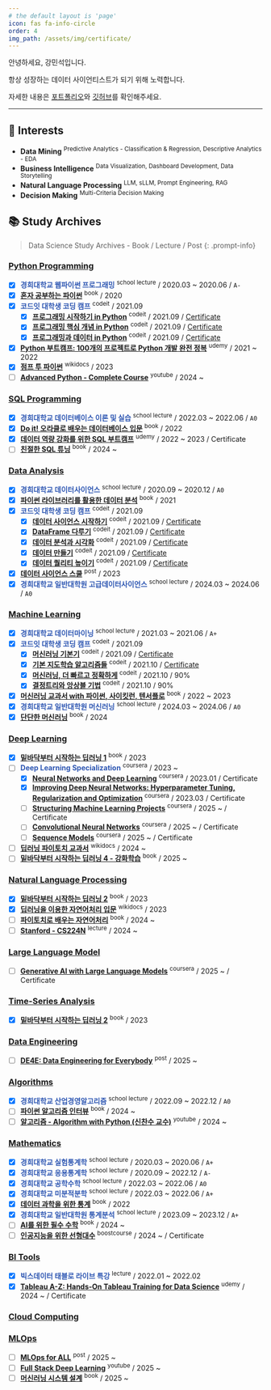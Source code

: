```yaml
---
# the default layout is 'page'
icon: fas fa-info-circle
order: 4
img_path: /assets/img/certificate/
---
```


안녕하세요, 강민석입니다.

항상 성장하는 데이터 사이언티스트가 되기 위해 노력합니다.

자세한 내용은 [포트폴리오](https://glorious-firewall-b13.notion.site/Minsuk-Kang-59e1844c73fe4c20a8aaaf86c23f1a39?pvs=4)와 [깃허브](https://github.com/minsuk1003)를 확인해주세요.

---

## 🚩 Interests

- **Data Mining** <sup>Predictive Analytics - Classification & Regression, Descriptive Analytics - EDA</sup>
- **Business Intelligence** <sup>Data Visualization, Dashboard Development, Data Storytelling</sup>
- **Natural Language Processing** <sup>LLM, sLLM, Prompt Engineering, RAG</sup>
- **Decision Making** <sup>Multi-Criteria Decision Making</sup>


## 📚 Study Archives

> Data Science Study Archives - Book / Lecture / Post
{: .prompt-info}

### <u>Python Programming</u>

- [x] <span style="color: #2d56b2">**경희대학교 웹파이썬 프로그래밍**</span> <sup>school lecture</sup> / 2020.03 ~ 2020.06 / `A-`
- [x] **[혼자 공부하는 파이썬](https://product.kyobobook.co.kr/detail/S000061352349)** <sup>book</sup> / 2020
- [x] <span style="color: #2d56b2">**코드잇 대학생 코딩 캠프**</span> <sup>codeit</sup> / 2021.09
  - [x] **[프로그래밍 시작하기 in Python](https://www.codeit.kr/topics/getting-started-with-python)** <sup>codeit</sup> / 2021.09 / [Certificate](https://drive.google.com/file/d/1GoiEj9-BRX4f_aPvxqjS6pqsYS-ghSWa/view?usp=drive_link)
  - [x] **[프로그래밍 핵심 개념 in Python](https://www.codeit.kr/topics/core-concept-of-python-programming)** <sup>codeit</sup> / 2021.09 / [Certificate](https://drive.google.com/file/d/1GqiPz8_YsHcK1B_mQOwKFsk6ycWZj_Gk/view?usp=drive_link)
  - [x] **[프로그래밍과 데이터 in Python](https://www.codeit.kr/topics/python-programming-and-data)** <sup>codeit</sup> / 2021.09 / [Certificate](https://drive.google.com/file/d/1GqylBdyiIxiCjax4qzoL_FZc_yYl22g9/view?usp=drive_link)
- [x] **[Python 부트캠프: 100개의 프로젝트로 Python 개발 완전 정복](https://www.udemy.com/course/best-100-days-python/?couponCode=NEWYEARCAREER)** <sup>udemy</sup> / 2021 ~ 2022
- [x] **[점프 투 파이썬](https://wikidocs.net/book/1)** <sup>wikidocs</sup> / 2023
- [ ] **[Advanced Python - Complete Course](https://youtube.com/playlist?list=PLqnslRFeH2UqLwzS0AwKDKLrpYBKzLBy2&si=VjseZCTueHEfUtv8)** <sup>youtube</sup> / 2024 ~

### <u>SQL Programming</u>

- [x] <span style="color: #2d56b2">**경희대학교 데이터베이스 이론 및 실습**</span> <sup>school lecture</sup> / 2022.03 ~ 2022.06 / `A0`
- [x] **[Do it! 오라클로 배우는 데이터베이스 입문](https://product.kyobobook.co.kr/detail/S000001817906)** <sup>book</sup> / 2022
- [x] **[데이터 역량 강화를 위한 SQL 부트캠프](https://www.udemy.com/course/best-sql-2022/)** <sup>udemy</sup> / 2022 ~ 2023 / Certificate
- [ ] **[친절한 SQL 튜닝](https://product.kyobobook.co.kr/detail/S000001975837)** <sup>book</sup> / 2024 ~

### <u>Data Analysis</u>

- [x] <span style="color: #2d56b2">**경희대학교 데이터사이언스**</span> <sup>school lecture</sup> / 2020.09 ~ 2020.12 / `A0`
- [x] **[파이썬 라이브러리를 활용한 데이터 분석](https://product.kyobobook.co.kr/detail/S000201558138)** <sup>book</sup> / 2021
- [x] <span style="color: #2d56b2">**코드잇 대학생 코딩 캠프**</span> <sup>codeit</sup> / 2021.09
  - [x] **[데이터 사이언스 시작하기](https://www.codeit.kr/topics/getting-started-with-data-science)** <sup>codeit</sup> / 2021.09 / [Certificate](https://drive.google.com/file/d/1GkfmZZomeE-Y19yilST19kXlvxYi8ENg/view?usp=sharing)
  - [x] **[DataFrame 다루기](https://www.codeit.kr/topics/mastering-pandas-dataframe)** <sup>codeit</sup> / 2021.09 / [Certificate](https://drive.google.com/file/d/1GNAUSuv3sJa2SbITJo6Es671neJReqVl/view?usp=drive_link)
  - [x] **[데이터 분석과 시각화](https://www.codeit.kr/topics/data-analysis-and-visualization)** <sup>codeit</sup> / 2021.09 / [Certificate](https://drive.google.com/file/d/1GjzlsTqay07xiFLeeXGnjaSbENpI47Xw/view?usp=drive_link)
  - [x] **[데이터 만들기](https://www.codeit.kr/topics/collecting-and-creating-data)** <sup>codeit</sup> / 2021.09 / [Certificate](https://drive.google.com/file/d/1GhmTdfb0LOrfqlpgF1VMrvWhjBPvJVIq/view?usp=drive_link)
  - [x] **[데이터 퀄리티 높이기](https://www.codeit.kr/topics/improving-data-quality)** <sup>codeit</sup> / 2021.09 / [Certificate](https://drive.google.com/file/d/1GlhlFb6SOkvJ3ZCvRWLUUxHH3hscyQwt/view?usp=drive_link)
- [x] **[데이터 사이언스 스쿨](https://datascienceschool.net/intro.html)** <sup>post</sup> / 2023
- [x] <span style="color: #2d56b2">**경희대학교 일반대학원 고급데이터사이언스**</span> <sup>school lecture</sup> / 2024.03 ~ 2024.06 / `A0`

### <u>Machine Learning</u>

- [x] <span style="color: #2d56b2">**경희대학교 데이터마이닝**</span> <sup>school lecture</sup> / 2021.03 ~ 2021.06 / `A+`
- [x] <span style="color: #2d56b2">**코드잇 대학생 코딩 캠프**</span> <sup>codeit</sup> / 2021.09
  - [x] **[머신러닝 기본기](https://www.codeit.kr/topics/pre-machine-learning)** <sup>codeit</sup> / 2021.09 / [Certificate](https://drive.google.com/file/d/1GlltaQr5iVEgTvs6icwXGOQeHMWj_nc1/view?usp=sharing)
  - [x] **[기본 지도학습 알고리즘들](https://www.codeit.kr/topics/elementary-[]supervised-algorithms)** <sup>codeit</sup> / 2021.10 / [Certificate](https://drive.google.com/file/d/1GPcguZitjDRVnLR67sc9rmGldGBiZdVd/view?usp=sharing)
  - [x] **[머신러닝, 더 빠르고 정확하게](https://www.codeit.kr/topics/optimizing-machine-learning-models)** <sup>codeit</sup> / 2021.10 / 90%
  - [x] **[결정트리와 앙상블 기법](https://www.codeit.kr/topics/decision-tree-and-ensemble)** <sup>codeit</sup> / 2021.10 / 90%
- [x] **[머신러닝 교과서 with 파이썬, 사이킷런, 텐서플로](https://product.kyobobook.co.kr/detail/S000001834604)** <sup>book</sup> / 2022 ~ 2023
- [x] <span style="color: #2d56b2">**경희대학교 일반대학원 머신러닝**</span> <sup>school lecture</sup> / 2024.03 ~ 2024.06 / `A0`
- [x] **[단단한 머신러닝](https://product.kyobobook.co.kr/detail/S000001916959)** <sup>book</sup> / 2024

### <u>Deep Learning</u>

- [x] **[밑바닥부터 시작하는 딥러닝 1](https://product.kyobobook.co.kr/detail/S000001057805)** <sup>book</sup> / 2023
- [ ] <span style="color: #2d56b2">**Deep Learning Specialization**</span> <sup>coursera</sup> / 2023 ~
  - [x] **[Neural Networks and Deep Learning](https://www.coursera.org/learn/neural-networks-deep-learning)** <sup>coursera</sup> / 2023.01 / Certificate
  - [x] **[Improving Deep Neural Networks: Hyperparameter Tuning, Regularization and Optimization](https://www.coursera.org/learn/deep-neural-network)** <sup>coursera</sup> / 2023.03 / Certificate
  - [ ] **[Structuring Machine Learning Projects](https://www.coursera.org/learn/machine-learning-projects)** <sup>coursera</sup> / 2025 ~ / Certificate
  - [ ] **[Convolutional Neural Networks](https://www.coursera.org/learn/convolutional-neural-networks)** <sup>coursera</sup> / 2025 ~ / Certificate
  - [ ] **[Sequence Models](https://www.coursera.org/learn/nlp-sequence-models)** <sup>coursera</sup> / 2025 ~ / Certificate
- [ ] **[딥러닝 파이토치 교과서](https://wikidocs.net/book/2788)** <sup>wikidocs</sup> / 2024 ~
- [ ] **[밑바닥부터 시작하는 딥러닝 4 - 강화학습](https://product.kyobobook.co.kr/detail/S000212020531)** <sup>book</sup> / 2025 ~

### <u>Natural Language Processing</u>

- [x] **[밑바닥부터 시작하는 딥러닝 2](https://product.kyobobook.co.kr/detail/S000001810145)** <sup>book</sup> / 2023
- [x] **[딥러닝을 이용한 자연어처리 입문](https://wikidocs.net/book/2155)** <sup>wikidocs</sup> / 2023
- [ ] **[파이토치로 배우는 자연어처리](https://product.kyobobook.co.kr/detail/S000001810395)** <sup>book</sup> / 2024 ~
- [ ] **[Stanford - CS224N](https://web.stanford.edu/class/archive/cs/cs224n/cs224n.1244/)** <sup>lecture</sup> / 2024 ~

### <u>Large Language Model</u>

- [ ] **[Generative AI with Large Language Models](https://www.coursera.org/learn/generative-ai-with-llms)** <sup>coursera</sup> / 2025 ~ / Certificate

### <u>Time-Series Analysis</u>

- [x] **[밑바닥부터 시작하는 딥러닝 2](https://product.kyobobook.co.kr/detail/S000001057805)** <sup>book</sup> / 2023

### <u>Data Engineering</u>

- [ ] **[DE4E: Data Engineering for Everybody](https://pseudo-lab.github.io/data-engineering-for-everybody/intro.html)** <sup>post</sup> / 2025 ~

### <u>Algorithms</u>

- [x] <span style="color: #2d56b2">**경희대학교 산업경영알고리즘**</span> <sup>school lecture</sup> / 2022.09 ~ 2022.12 / `A0`
- [ ] **[파이썬 알고리즘 인터뷰](https://product.kyobobook.co.kr/detail/S000001932748)** <sup>book</sup> / 2024 ~
- [ ] **[알고리즘 - Algorithm with Python (신찬수 교수)](https://youtube.com/playlist?list=PLsMufJgu5932XYejsOwcUDJ2F75f56nrl&si=WoNky0VKXSA5R2Rl)** <sup>youtube</sup> / 2024 ~

### <u>Mathematics</u>

- [x] <span style="color: #2d56b2">**경희대학교 실험통계학**</span> <sup>school lecture</sup> / 2020.03 ~ 2020.06 / `A+`
- [x] <span style="color: #2d56b2">**경희대학교 응용통계학**</span> <sup>school lecture</sup> / 2020.09 ~ 2022.12 / `A-`
- [x] <span style="color: #2d56b2">**경희대학교 공학수학**</span> <sup>school lecture</sup> / 2022.03 ~ 2022.06 / `A0`
- [x] <span style="color: #2d56b2">**경희대학교 미분적분학**</span> <sup>school lecture</sup> / 2022.03 ~ 2022.06 / `A+`
- [x] **[데이터 과학을 위한 통계](https://product.kyobobook.co.kr/detail/S000001810380)** <sup>book</sup> / 2022
- [x] <span style="color: #2d56b2">**경희대학교 일반대학원 통계분석**</span> <sup>school lecture</sup> / 2023.09 ~ 2023.12 / `A+`
- [ ] **[AI를 위한 필수 수학](https://product.kyobobook.co.kr/detail/S000213969776)** <sup>book</sup> / 2024 ~
- [ ] **[인공지능을 위한 선형대수](https://www.boostcourse.org/ai251/joinLectures/195088)** <sup>boostcourse</sup> / 2024 ~ / Certificate

### <u>BI Tools</u>

- [x] <span style="color: #2d56b2">**빅스데이터 태블로 라이브 특강**</span> <sup>lecture</sup> / 2022.01 ~ 2022.02
- [x] **[Tableau A-Z: Hands-On Tableau Training for Data Science](https://www.udemy.com/share/101WHe3@GmL9VvMvcxoePHzJY2Djeb7FbGy_-3MRABf3BLvo3cqv4l2bOV0gvOQZe-tPs51o5g==/)** <sup>udemy</sup> / 2024 ~ / Certificate

### <u>Cloud Computing</u>

### <u>MLOps</u>

- [ ] **[MLOps for ALL](https://mlops-for-all.github.io/)** <sup>post</sup> / 2025 ~
- [ ] **[Full Stack Deep Learning](https://youtube.com/playlist?list=PL1T8fO7ArWleMMI8KPJ_5D5XSlovTW_Ur&si=Uuzft0NaI_3JCcL-)** <sup>youtube</sup> / 2025 ~
- [ ] **[머신러닝 시스템 설계](https://product.kyobobook.co.kr/detail/S000201212403)** <sup>book</sup> / 2025 ~
